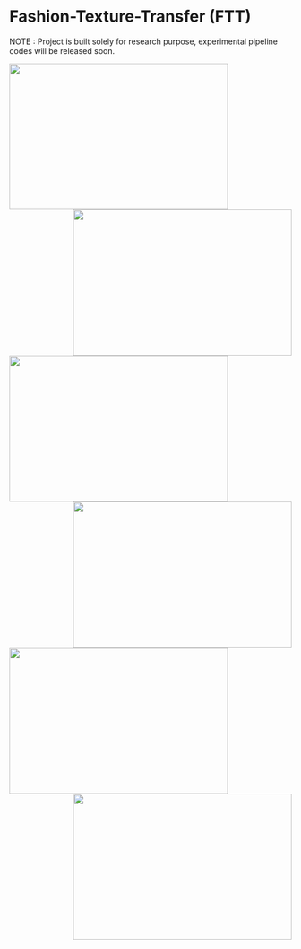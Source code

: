 # Fashion-Texture-Transfer (FTT)
NOTE : Project is built solely for research purpose, experimental pipeline codes will be released soon.

<img align="left" width="390" height="260" src="https://github.com/anish9/Fashion-Transfer/blob/main/viz/res01.png">
<img align="right" width="390" height="260" src="https://github.com/anish9/Fashion-Transfer/blob/main/viz/res02.png">
<img align="left" width="390" height="260" src="https://github.com/anish9/Fashion-Transfer/blob/main/viz/res05.png">
<img align="right" width="390" height="260" src="https://github.com/anish9/Fashion-Transfer/blob/main/viz/res06.png">
<img align="left" width="390" height="260" src="https://github.com/anish9/Fashion-Transfer/blob/main/viz/res03.png">
<img align="right" width="390" height="260" src="https://github.com/anish9/Fashion-Transfer/blob/main/viz/res04.png">



